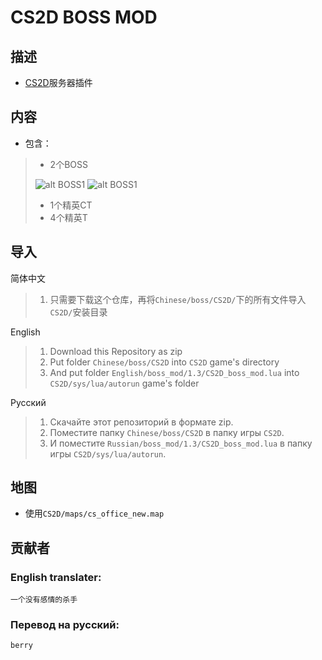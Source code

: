 # CS2D BOSS MOD

## 描述
- [CS2D](www.cs2d.com)服务器插件
## 内容
- 包含：
>    - 2个BOSS
> 
>   ![alt BOSS1](Chinese/boss_mod/CS2D/gfx/SkinsMenu/super-tank.png)
>   ![alt BOSS1](Chinese/boss_mod/CS2D/gfx/SkinsMenu/sun-king.png)
>    - 1个精英CT
>    - 4个精英T

## 导入
简体中文
>1. 只需要下载这个仓库，再将`Chinese/boss/CS2D/`下的所有文件导入`CS2D/`安装目录

English
>1. Download this Repository as zip
>2. Put folder `Chinese/boss/CS2D` into `CS2D` game's directory
>3. And put folder `English/boss_mod/1.3/CS2D_boss_mod.lua` into `CS2D/sys/lua/autorun` game's folder

Русский
>1. Скачайте этот репозиторий в формате zip.
>2. Поместите папку `Chinese/boss/CS2D` в папку игры `CS2D`.
>3. И поместите `Russian/boss_mod/1.3/CS2D_boss_mod.lua` в папку игры `CS2D/sys/lua/autorun`.

## 地图
- 使用`CS2D/maps/cs_office_new.map`

## 贡献者
### English translater:
    一个没有感情的杀手
### Перевод на русский:
    berry
